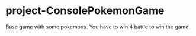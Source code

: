 # project-ConsolePokemonGame
Base game with some pokemons.
You have to win 4 battle to win the game.
